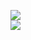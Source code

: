 [![](https://img.shields.io/badge/Made%20With-Github%20Spray-lightgrey.svg?style=for-the-badge&logo=github)](https://github.com/Annihil/github-spray#16386)  
[![](https://i.imgur.com/2DrTn0Z.gif)](https://github.com/Annihil/github-spray)